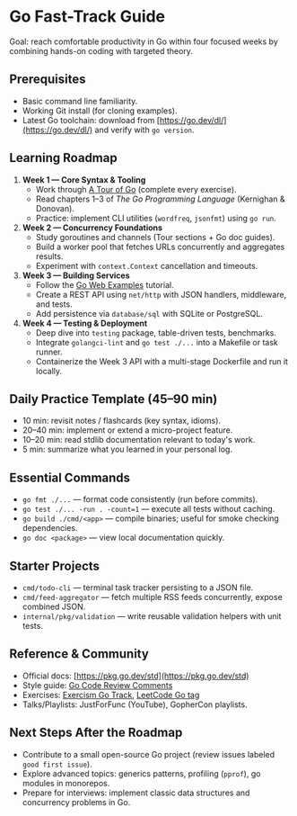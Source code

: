 # Go Fast-Track Guide

Goal: reach comfortable productivity in Go within four focused weeks by combining hands-on coding with targeted theory.

## Prerequisites
- Basic command line familiarity.
- Working Git install (for cloning examples).
- Latest Go toolchain: download from [https://go.dev/dl/](https://go.dev/dl/) and verify with `go version`.

## Learning Roadmap
1. **Week 1 — Core Syntax & Tooling**
   - Work through [A Tour of Go](https://go.dev/tour/) (complete every exercise).
   - Read chapters 1–3 of *The Go Programming Language* (Kernighan & Donovan).
   - Practice: implement CLI utilities (`wordfreq`, `jsonfmt`) using `go run`.
2. **Week 2 — Concurrency Foundations**
   - Study goroutines and channels (Tour sections + Go doc guides).
   - Build a worker pool that fetches URLs concurrently and aggregates results.
   - Experiment with `context.Context` cancellation and timeouts.
3. **Week 3 — Building Services**
   - Follow the [Go Web Examples](https://gowebexamples.com/) tutorial.
   - Create a REST API using `net/http` with JSON handlers, middleware, and tests.
   - Add persistence via `database/sql` with SQLite or PostgreSQL.
4. **Week 4 — Testing & Deployment**
   - Deep dive into `testing` package, table-driven tests, benchmarks.
   - Integrate `golangci-lint` and `go test ./...` into a Makefile or task runner.
   - Containerize the Week 3 API with a multi-stage Dockerfile and run it locally.

## Daily Practice Template (45–90 min)
- 10 min: revisit notes / flashcards (key syntax, idioms).
- 20–40 min: implement or extend a micro-project feature.
- 10–20 min: read stdlib documentation relevant to today's work.
- 5 min: summarize what you learned in your personal log.

## Essential Commands
- `go fmt ./...` — format code consistently (run before commits).
- `go test ./... -run . -count=1` — execute all tests without caching.
- `go build ./cmd/<app>` — compile binaries; useful for smoke checking dependencies.
- `go doc <package>` — view local documentation quickly.

## Starter Projects
- `cmd/todo-cli` — terminal task tracker persisting to a JSON file.
- `cmd/feed-aggregator` — fetch multiple RSS feeds concurrently, expose combined JSON.
- `internal/pkg/validation` — write reusable validation helpers with unit tests.

## Reference & Community
- Official docs: [https://pkg.go.dev/std](https://pkg.go.dev/std)
- Style guide: [Go Code Review Comments](https://go.dev/wiki/CodeReviewComments)
- Exercises: [Exercism Go Track](https://exercism.org/tracks/go), [LeetCode Go tag](https://leetcode.com/problemset/?topicSlugs=golang)
- Talks/Playlists: JustForFunc (YouTube), GopherCon playlists.

## Next Steps After the Roadmap
- Contribute to a small open-source Go project (review issues labeled `good first issue`).
- Explore advanced topics: generics patterns, profiling (`pprof`), go modules in monorepos.
- Prepare for interviews: implement classic data structures and concurrency problems in Go.
